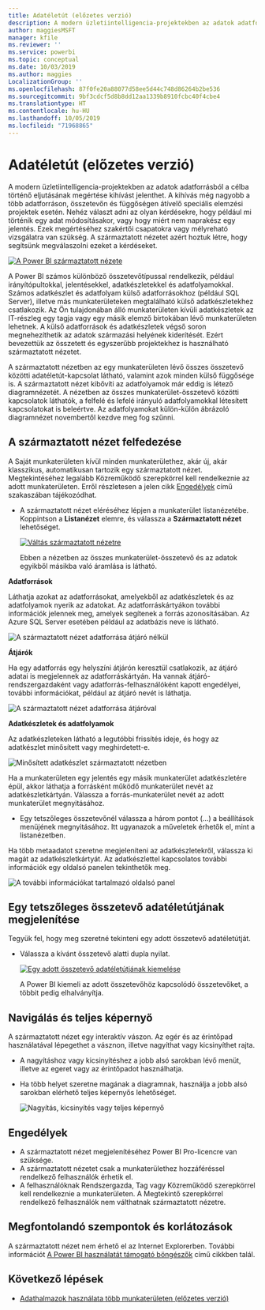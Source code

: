```yaml
---
title: Adatéletút (előzetes verzió)
description: A modern üzletiintelligencia-projektekben az adatok adatforrásból a célba történő eljutásának megértése kulcsfontosságú kihívást jelent számos ügyfél számára.
author: maggiesMSFT
manager: kfile
ms.reviewer: ''
ms.service: powerbi
ms.topic: conceptual
ms.date: 10/03/2019
ms.author: maggies
LocalizationGroup: ''
ms.openlocfilehash: 87f0fe20a88077d58ee5d44c748d86264b2be536
ms.sourcegitcommit: 9bf3cdcf5d8b8dd12aa1339b8910fcbc40f4cbe4
ms.translationtype: HT
ms.contentlocale: hu-HU
ms.lasthandoff: 10/05/2019
ms.locfileid: "71968865"
---
```

# <a name="data-lineage-preview"></a>Adatéletút (előzetes verzió)
A modern üzletiintelligencia-projektekben az adatok adatforrásból a célba történő eljutásának megértése kihívást jelenthet. A kihívás még nagyobb a több adatforráson, összetevőn és függőségen átívelő speciális elemzési projektek esetén.  Nehéz választ adni az olyan kérdésekre, hogy például mi történik egy adat módosításakor, vagy hogy miért nem naprakész egy jelentés. Ezek megértéséhez szakértői csapatokra vagy mélyreható vizsgálatra van szükség. A származtatott nézetet azért hoztuk létre, hogy segítsünk megválaszolni ezeket a kérdéseket.

[ ![A Power BI származtatott nézete](media/service-data-lineage/power-bi-lineage-view-cropped.png) ](media/service-data-lineage/power-bi-lineage-view-full-size.png#lightbox)
 
A Power BI számos különböző összetevőtípussal rendelkezik, például irányítópultokkal, jelentésekkel, adatkészletekkel és adatfolyamokkal. Számos adatkészlet és adatfolyam külső adatforrásokhoz (például SQL Server), illetve más munkaterületeken megtalálható külső adatkészletekhez csatlakozik. Az Ön tulajdonában álló munkaterületen kívüli adatkészletek az IT-részleg egy tagja vagy egy másik elemző birtokában lévő munkaterületen lehetnek. A külső adatforrások és adatkészletek végső soron megnehezíthetik az adatok származási helyének kiderítését. Ezért bevezettük az összetett és egyszerűbb projektekhez is használható származtatott nézetet. 

A származtatott nézetben az egy munkaterületen lévő összes összetevő közötti adatéletút-kapcsolat látható, valamint azok minden külső függősége is. A származtatott nézet kibővíti az adatfolyamok már eddig is létező diagramnézetét. A nézetben az összes munkaterület-összetevő közötti kapcsolatok láthatók, a felfelé és lefelé irányuló adatfolyamokkal létesített kapcsolatokat is beleértve. Az adatfolyamokat külön-külön ábrázoló diagramnézet novembertől kezdve meg fog szűnni.

## <a name="explore-lineage-view"></a>A származtatott nézet felfedezése

A Saját munkaterületen kívül minden munkaterülethez, akár új, akár klasszikus, automatikusan tartozik egy származtatott nézet. Megtekintéséhez legalább Közreműködő szerepkörrel kell rendelkeznie az adott munkaterületen. Erről részletesen a jelen cikk [Engedélyek](#permissions) című szakaszában tájékozódhat. 

- A származtatott nézet eléréséhez lépjen a munkaterület listanézetébe. Koppintson a **Listanézet** elemre, és válassza a **Származtatott nézet** lehetőséget.

    [ ![Váltás származtatott nézetre](media/service-data-lineage/power-bi-lineage-list-view-cropped.png) ](media/service-data-lineage/power-bi-lineage-list-view.png#lightbox)

    Ebben a nézetben az összes munkaterület-összetevő és az adatok egyikből másikba való áramlása is látható.

**Adatforrások**

Láthatja azokat az adatforrásokat, amelyekből az adatkészletek és az adatfolyamok nyerik az adatokat. Az adatforráskártyákon további információk jelennek meg, amelyek segítenek a forrás azonosításában. Az Azure SQL Server esetében például az adatbázis neve is látható.

![A származtatott nézet adatforrása átjáró nélkül](media/service-data-lineage/power-bi-lineage-data-source-no-gateway.png)
 
**Átjárók**

Ha egy adatforrás egy helyszíni átjárón keresztül csatlakozik, az átjáró adatai is megjelennek az adatforráskártyán. Ha vannak átjáró-rendszergazdaként vagy adatforrás-felhasználóként kapott engedélyei, további információkat, például az átjáró nevét is láthatja.

![A származtatott nézet adatforrása átjáróval](media/service-data-lineage/power-bi-lineage-data-source-with-gateway.png)

**Adatkészletek és adatfolyamok**
 
Az adatkészleteken látható a legutóbbi frissítés ideje, és hogy az adatkészlet minősített vagy meghirdetett-e.

![Minősített adatkészlet származtatott nézetben](media/service-data-lineage/power-bi-lineage-external-certified-dataset.png)
 
Ha a munkaterületen egy jelentés egy másik munkaterület adatkészletére épül, akkor láthatja a forrásként működő munkaterület nevét az adatkészletkártyán. Válassza a forrás-munkaterület nevét az adott munkaterület megnyitásához.
 
- Egy tetszőleges összetevőnél válassza a három pontot (...) a beállítások menüjének megnyitásához. Itt ugyanazok a műveletek érhetők el, mint a listanézetben.
  
Ha több metaadatot szeretne megjeleníteni az adatkészletekről, válassza ki magát az adatkészletkártyát. Az adatkészlettel kapcsolatos további információk egy oldalsó panelen tekinthetők meg.

![A további információkat tartalmazó oldalsó panel](media/service-data-lineage/power-bi-lineage-side-pane.png)
 
## <a name="show-lineage-for-any-artifact"></a>Egy tetszőleges összetevő adatéletútjának megjelenítése 

Tegyük fel, hogy meg szeretné tekinteni egy adott összetevő adatéletútját.

- Válassza a kívánt összetevő alatti dupla nyilat.

    [ ![Egy adott összetevő adatéletútjának kiemelése](media/service-data-lineage/power-bi-lineage-highlight-cropped.png) ](media/service-data-lineage/power-bi-lineage-highlight-full-size.png#lightbox)

    A Power BI kiemeli az adott összetevőhöz kapcsolódó összetevőket, a többit pedig elhalványítja. 

## <a name="navigation-and-full-screen"></a>Navigálás és teljes képernyő 

A származtatott nézet egy interaktív vászon. Az egér és az érintőpad használatával lépegethet a vásznon, illetve nagyíthat vagy kicsinyíthet rajta.  

- A nagyításhoz vagy kicsinyítéshez a jobb alsó sarokban lévő menüt, illetve az egeret vagy az érintőpadot használhatja. 

- Ha több helyet szeretne magának a diagramnak, használja a jobb alsó sarokban elérhető teljes képernyős lehetőséget. 

    ![Nagyítás, kicsinyítés vagy teljes képernyő](media/service-data-lineage/power-bi-lineage-zoom-full-screen.png)

## <a name="permissions"></a>Engedélyek

- A származtatott nézet megjelenítéséhez Power BI Pro-licencre van szüksége.
- A származtatott nézetet csak a munkaterülethez hozzáféréssel rendelkező felhasználók érhetik el.
- A felhasználóknak Rendszergazda, Tag vagy Közreműködő szerepkörrel kell rendelkeznie a munkaterületen. A Megtekintő szerepkörrel rendelkező felhasználók nem válthatnak származtatott nézetre.

## <a name="considerations-and-limitations"></a>Megfontolandó szempontok és korlátozások

A származtatott nézet nem érhető el az Internet Explorerben. További információt [A Power BI használatát támogató böngészők](power-bi-browsers.md) című cikkben talál.

## <a name="next-steps"></a>Következő lépések

- [Adathalmazok használata több munkaterületen (előzetes verzió)](service-datasets-across-workspaces.md)
